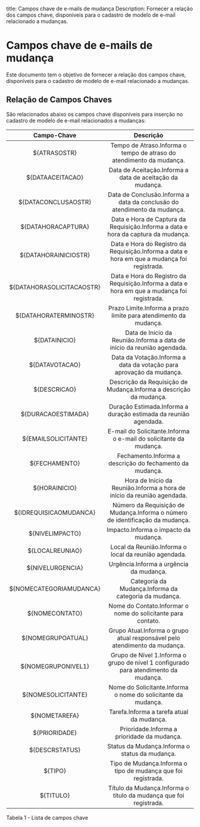 title: Campos chave de e-mails de mudança
Description: Fornecer a relação dos campos chave, disponíveis para o cadastro de modelo de e-mail relacionado a mudanças.
# Campos chave de e-mails de mudança

Este documento tem o objetivo de fornecer a relação dos campos chave,
disponíveis para o cadastro de modelo de e-mail relacionado a mudanças.

Relação de Campos Chaves
----------------------------

São relacionados abaixo os campos chave disponíveis para inserção no cadastro de
modelo de e-mail relacionados a mudanças:

|        Campo-Chave        |                                                  Descrição                                                 |
|:-------------------------:|:----------------------------------------------------------------------------------------------------------:|
|        ${ATRASOSTR}       |             Tempo de Atraso.Informa o tempo de atraso do atendimento da mudança.             |
|      ${DATAACEITACAO}     |                   Data de Aceitação.Informa a data de aceitação da mudança.                  |
|    ${DATACONCLUSAOSTR}    |           Data de Conclusão.Informa a data da conclusão do atendimento da mudança.           |
|     ${DATAHORACAPTURA}    |       Data e Hora de Captura da Requisição.Informa a data e hora da captura da mudança.      |
|    ${DATAHORAINICIOSTR}   | Data e Hora do Registro da Requisição.Informa a data e hora em que a mudança foi registrada. |
| ${DATAHORASOLICITACAOSTR} | Data e Hora do Registro da Requisição.Informa a data e hora em que a mudança foi registrada. |
|   ${DATAHORATERMINOSTR}   |               Prazo Limite.Informa a prazo limite para atendimento da mudança.               |
|       ${DATAINICIO}       |                   Data de Início da Reunião.Informa a data de início da reunião agendada.                  |
|       ${DATAVOTACAO}      |             Data da Votação.Informa a data da votação para aprovação da mudança.             |
|        ${DESCRICAO}       |              Descrição da Requisição de Mudança.Informa a descrição da mudança.              |
|     ${DURACAOESTIMADA}    |                      Duração Estimada.Informa a duração estimada da reunião agendada.                      |
|    ${EMAILSOLICITANTE}    |               E-mail do Solicitante.Informa o e-mail do solicitante da mudança.              |
|       ${FECHAMENTO}       |                   Fechamento.Informa a descrição do fechamento da mudança.                   |
|       ${HORAINICIO}       |                   Hora de Início da Reunião.Informa a hora de início da reunião agendada.                  |
|   ${IDREQUISICAOMUDANCA}  |         Número da Requisição de Mudança.Informa o número de identificação da mudança.        |
|      ${NIVELIMPACTO}      |                             Impacto.Informa o impacto da mudança.                            |
|      ${LOCALREUNIAO}      |                            Local da Reunião.Informa o local da reunião agendada.                           |
|      ${NIVELURGENCIA}     |                            Urgência.Informa a urgência da mudança.                           |
|  ${NOMECATEGORIAMUDANCA}  |                     Categoria da Mudança.Informa da categoria da mudança.                    |
|       ${NOMECONTATO}      |                        Nome do Contato.Informar o nome do solicitante para contato.                        |
|     ${NOMEGRUPOATUAL}     |          Grupo Atual.Informa o grupo atual responsável pelo atendimento da mudança.          |
|     ${NOMEGRUPONIVEL1}    |     Grupo de Nível 1.Informa o grupo de nível 1 configurado para atendimento da mudança.     |
|     ${NOMESOLICITANTE}    |                 Nome do Solicitante.Informa o nome do solicitante da mudança.                |
|       ${NOMETAREFA}       |                           Tarefa.Informa a tarefa atual da mudança.                          |
|       ${PRIORIDADE}       |                          Prioridade.Informa a prioridade da mudança.                         |
|       ${DESCRSTATUS}      |                        Status da Mudança.Informa o status da mudança.                        |
|          ${TIPO}          |          Tipo de Mudança.Informa o tipo de mudança que foi registrada.         |
|         ${TITULO}         |               Título da Mudança.Informa o título da mudança que foi registrada.              |


Tabela 1 - Lista de campos chave


<!-- !!! tip "About"

    <b>Product/Version:</b> CITSmart | 9.00 &nbsp;&nbsp;
    <b>Updated:</b>01/18/2019 – Anna Martins
